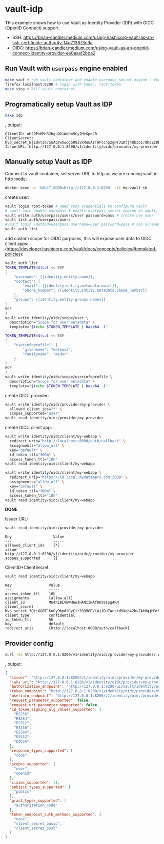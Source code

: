 # vault-idp

This example shows how to use Vault as Identity Provider (IDP) with OIDC (OpenID Connect) support.
- SSH: https://brian-candler.medium.com/using-hashicorp-vault-as-an-ssh-certificate-authority-14d713673c9a
- OIDC: https://brian-candler.medium.com/using-vault-as-an-openid-connect-identity-provider-ee0aaef2bba2

## Run Vault with `userpass` engine enabled

```bash
make vaut # run vault container and enable userpass secret engine - for user/pass authentication.
firefox localhost:8200 # login with token: root-token
make stop # kill vault container
```

## Programatically setup Vault as IDP

```sh
make idp
```
, output:
```text
ClientID: uHJ0PvHMnRJbguQG1Wohm9Cy2MeKpdCR
ClientSecret: hvo_secret_Nj1dvY3d7SoAqrwhwogbU9iVxMuuAzTAPccnp2gNYJ1Dtj48b3bi7dkcZz9bPPAR
IssuerURL: http://127.0.0.1:8200/v1/identity/oidc/provider/my-provider
```

## Manually setup Vault as IDP


Connect to vault container, set server URL to http as we are running vault in http mode:
```sh
docker exec -e 'VAULT_ADDR=http://127.0.0.1:8200' -it my-vault sh
```

create user:
```sh
vault login root-token # need root credentials to configure vault
# vault auth enable userpass # enable userpass secret engine in vault; already enabled with make command
vault write auth/userpass/users/user password=pass # create new user
vault list auth/userpass/users
#vault login -method=userpass username=user password=pass # can already login as "user"
vault auth list
```

add custom scope for OIDC purposes, this will expose user data to OIDC client apps:
(https://developer.hashicorp.com/vault/docs/concepts/policies#templated-policies):
```sh
vault auth list
TOKEN_TEMPLATE=$(cat << EOF
{
    "username": {{identity.entity.name}},
    "contact": {
        "email": {{identity.entity.metadata.email}},
        "phone_number": {{identity.entity.metadata.phone_number}}
    },
    "groups": {{identity.entity.groups.names}}
}
EOF
)
vault write identity/oidc/scope/user \
  description="Scope for user metadata" \
  template="$(echo $TOKEN_TEMPLATE | base64 -)"

TOKEN_TEMPLATE=$(cat << EOF
{
    "userinfoprofile": {
        "givenname": "mateusz",
        "familyname": "midor"
    }
}
EOF
)
vault write identity/oidc/scope/userinfoprofile \
  description="Scope for user metadata" \
  template="$(echo $TOKEN_TEMPLATE | base64 -)"
```

create OIDC provider:
```sh
vault write identity/oidc/provider/my-provider \
  allowed_client_ids="*" \
  scopes_supported="user"
vault read identity/oidc/provider/my-provider
```

create OIDC client app:
```sh
vault write identity/oidc/client/my-webapp \
  redirect_uris="http://localhost:8000/auth/callback" \
  assignments="allow_all" \
  key="default" \
  id_token_ttl="300m" \
  access_token_ttl="10h"
vault read identity/oidc/client/my-webapp
```

```sh
vault write identity/oidc/client/my-webapp \
  redirect_uris="https://id.local.mydatamarx.com:3000" \
  assignments="allow_all" \
  key="default" \
  id_token_ttl="300m" \
  access_token_ttl="10h"
vault read identity/oidc/client/my-webapp
```

**DONE**

Issuer URL:
```sh
vault read identity/oidc/provider/my-provider
```
```text
Key                   Value
---                   -----
allowed_client_ids    [*]
issuer                http://127.0.0.1:8200/v1/identity/oidc/provider/my-provider
scopes_supported      []
```

ClientID+ClientSecret:
```sh
vault read identity/oidc/client/my-webapp
```
```text
Key                 Value
---                 -----
access_token_ttl    10h
assignments         [allow_all]
client_id           M64R1BLVBWHneIHANIINAf8KS91pg4RN
client_secret       hvo_secret_fQjiOG0TJKuOy9bpdlDyCir10QMGRViWj1DU7Acskd9Xeb42hvZAkHgjMOtSp6E2
client_type         confidential
id_token_ttl        5h
key                 default
redirect_uris       [http://localhost:8000/auth/callback]
```

## Provider config

```sh
curl -Ss http://127.0.0.1:8200/v1/identity/oidc/provider/my-provider/.well-known/openid-configuration | jq
```
, output:
```json
{
  "issuer": "http://127.0.0.1:8200/v1/identity/oidc/provider/my-provider",
  "jwks_uri": "http://127.0.0.1:8200/v1/identity/oidc/provider/my-provider/.well-known/keys",
  "authorization_endpoint": "http://127.0.0.1:8200/ui/vault/identity/oidc/provider/my-provider/authorize",
  "token_endpoint": "http://127.0.0.1:8200/v1/identity/oidc/provider/my-provider/token",
  "userinfo_endpoint": "http://127.0.0.1:8200/v1/identity/oidc/provider/my-provider/userinfo",
  "request_parameter_supported": false,
  "request_uri_parameter_supported": false,
  "id_token_signing_alg_values_supported": [
    "RS256",
    "RS384",
    "RS512",
    "ES256",
    "ES384",
    "ES512",
    "EdDSA"
  ],
  "response_types_supported": [
    "code"
  ],
  "scopes_supported": [
    "user",
    "openid"
  ],
  "claims_supported": [],
  "subject_types_supported": [
    "public"
  ],
  "grant_types_supported": [
    "authorization_code"
  ],
  "token_endpoint_auth_methods_supported": [
    "none",
    "client_secret_basic",
    "client_secret_post"
  ]
}
```
